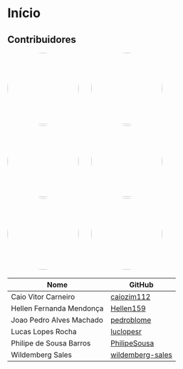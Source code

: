 # Início

## Contribuidores

<a href="https://github.com/caiozim112"><img src="https://avatars.githubusercontent.com/u/83408899?v=4" height="auto" width="160" style="border-radius:50%"></a> &nbsp; &nbsp; &nbsp;
<a href="https://github.com/Hellen159"><img src="https://avatars.githubusercontent.com/u/84354824?v=4" height="auto" width="160" style="border-radius:50%"></a> &nbsp; &nbsp; &nbsp;
<a href="https://github.com/pedroblome"><img src="https://avatars.githubusercontent.com/u/68927069?v=4" height="auto" width="160" style="border-radius:50%"></a> &nbsp; &nbsp; &nbsp;
<a href="https://github.com/luclopesr"><img src="https://avatars.githubusercontent.com/u/88348202?v=4" height="auto" width="160" style="border-radius:50%"></a> &nbsp; &nbsp; &nbsp;
<a href="https://github.com/PhilipeSousa"><img src="https://avatars.githubusercontent.com/u/78869177?v=4" height="auto" width="160" style="border-radius:50%"></a> &nbsp; &nbsp; &nbsp;
<a href="https://github.com/wildemberg-sales"><img src="https://avatars.githubusercontent.com/u/92035272?v=4" height="auto" width="160" style="border-radius:50%"></a> &nbsp; &nbsp; &nbsp;

| **Nome** | **GitHub** |
| ---- | ---- |
| Caio Vitor Carneiro | [caiozim112](https://github.com/caiozim112) |
| Hellen Fernanda Mendonça | [Hellen159](https://github.com/Hellen159) |
| Joao Pedro Alves Machado | [pedroblome](https://github.com/pedroblome) |
| Lucas Lopes Rocha | [luclopesr](https://github.com/luclopesr) |
| Philipe de Sousa Barros | [PhilipeSousa](https://github.com/PhilipeSousa) |
| Wildemberg Sales | [wildemberg-sales](https://github.com/wildemberg-sales) |


